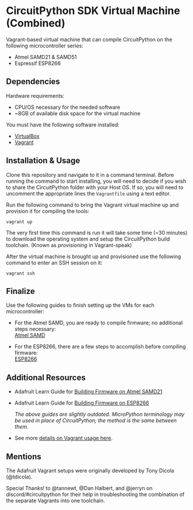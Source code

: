# CircuitPython SDK Virtual Machine (Combined)

Vagrant-based virtual machine that can compile CircuitPython on the following microcontroller series:

* Atmel SAMD21 & SAMD51
* Espressif ESP8266

## Dependencies

Hardware requirements:

*  CPU/OS necessary for the needed software
*  ~8GB of available disk space for the virtual machine

You must have the following software installed:

*  [VirtualBox](https://www.virtualbox.org/)
*  [Vagrant](https://www.vagrantup.com/)

## Installation & Usage

Clone this repository and navigate to it in a command terminal. Before running
the command to start installing, you will need to decide if you wish to share
the CircuitPython folder with your Host OS. If so, you will need to uncomment the
appropriate lines the `Vagrantfile` using a text editor.

Run the following command to bring the Vagrant virtual machine up and provision it for
compiling the tools:

    vagrant up

The very first time this command is run it will take some time (~30 minutes) to
download the operating system and setup the CircuitPython build toolchain. (Known
as _provisioning_ in Vagrant-speak)

After the virtual machine is brought up and provisioned use the following
command to enter an SSH session on it:

    vagrant ssh

## Finalize
Use the following guides to finish setting up the VMs for each microcontroller:

* For the Atmel SAMD, you are ready to compile firmware; no additional steps necessary:  
  [Atmel SAMD](https://github.com/sommersoft/esp8266-micropython-vagrant/blob/combined/atmel-samd.md)  
  
* For the ESP8266, there are a few steps to accomplish before compiling firmware:  
  [ESP8266](https://github.com/sommersoft/esp8266-micropython-vagrant/blob/combined/esp8266.md)

## Additional Resources

* Adafruit Learn Guide for [Building Firmware on Atmel SAMD21](https://learn.adafruit.com/micropython-for-samd21/build-firmware)

* Adafruit Learn Guide for [Building Firmware on ESP8266](https://learn.adafruit.com/building-and-running-micropython-on-the-esp8266/overview)

    _The above guides are slightly outdated.  MicroPython terminology may be used
    in place of CircuitPython; the method is the same between them._

* See more [details on Vagrant usage here](https://www.vagrantup.com/docs/getting-started/).

## Mentions
The Adafruit Vagrant setups were originally developed by Tony Dicola (@tdicola).

Special Thanks! to @tannewt, @Dan Halbert, and @jerryn on discord/#circuitpython
for their help in troubleshooting the combination of the separate Vagrants into
one toolchain.
